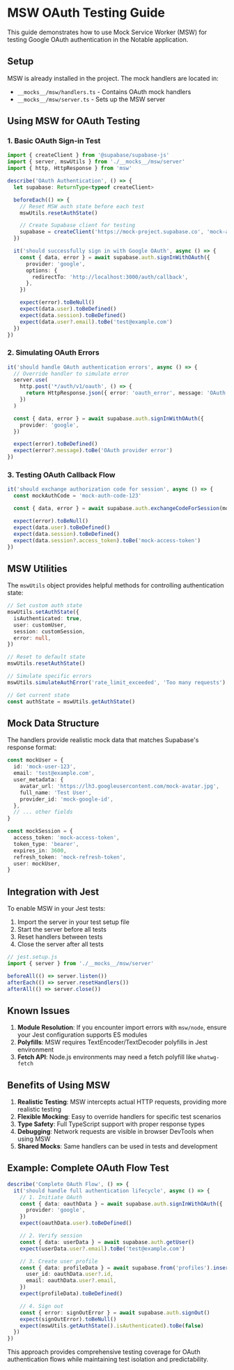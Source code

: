 # MSW OAuth Testing Guide

This guide demonstrates how to use Mock Service Worker (MSW) for testing Google OAuth authentication in the Notable
application.

## Setup

MSW is already installed in the project. The mock handlers are located in:

- `__mocks__/msw/handlers.ts` - Contains OAuth mock handlers
- `__mocks__/msw/server.ts` - Sets up the MSW server

## Using MSW for OAuth Testing

### 1. Basic OAuth Sign-in Test

```typescript
import { createClient } from '@supabase/supabase-js'
import { server, mswUtils } from './__mocks__/msw/server'
import { http, HttpResponse } from 'msw'

describe('OAuth Authentication', () => {
  let supabase: ReturnType<typeof createClient>

  beforeEach(() => {
    // Reset MSW auth state before each test
    mswUtils.resetAuthState()

    // Create Supabase client for testing
    supabase = createClient('https://mock-project.supabase.co', 'mock-anon-key')
  })

  it('should successfully sign in with Google OAuth', async () => {
    const { data, error } = await supabase.auth.signInWithOAuth({
      provider: 'google',
      options: {
        redirectTo: 'http://localhost:3000/auth/callback',
      },
    })

    expect(error).toBeNull()
    expect(data.user).toBeDefined()
    expect(data.session).toBeDefined()
    expect(data.user?.email).toBe('test@example.com')
  })
})
```

### 2. Simulating OAuth Errors

```typescript
it('should handle OAuth authentication errors', async () => {
  // Override handler to simulate error
  server.use(
    http.post('*/auth/v1/oauth', () => {
      return HttpResponse.json({ error: 'oauth_error', message: 'OAuth provider error' }, { status: 400 })
    })
  )

  const { data, error } = await supabase.auth.signInWithOAuth({
    provider: 'google',
  })

  expect(error).toBeDefined()
  expect(error?.message).toBe('OAuth provider error')
})
```

### 3. Testing OAuth Callback Flow

```typescript
it('should exchange authorization code for session', async () => {
  const mockAuthCode = 'mock-auth-code-123'

  const { data, error } = await supabase.auth.exchangeCodeForSession(mockAuthCode)

  expect(error).toBeNull()
  expect(data.user).toBeDefined()
  expect(data.session).toBeDefined()
  expect(data.session?.access_token).toBe('mock-access-token')
})
```

## MSW Utilities

The `mswUtils` object provides helpful methods for controlling authentication state:

```typescript
// Set custom auth state
mswUtils.setAuthState({
  isAuthenticated: true,
  user: customUser,
  session: customSession,
  error: null,
})

// Reset to default state
mswUtils.resetAuthState()

// Simulate specific errors
mswUtils.simulateAuthError('rate_limit_exceeded', 'Too many requests')

// Get current state
const authState = mswUtils.getAuthState()
```

## Mock Data Structure

The handlers provide realistic mock data that matches Supabase's response format:

```typescript
const mockUser = {
  id: 'mock-user-123',
  email: 'test@example.com',
  user_metadata: {
    avatar_url: 'https://lh3.googleusercontent.com/mock-avatar.jpg',
    full_name: 'Test User',
    provider_id: 'mock-google-id',
  },
  // ... other fields
}

const mockSession = {
  access_token: 'mock-access-token',
  token_type: 'bearer',
  expires_in: 3600,
  refresh_token: 'mock-refresh-token',
  user: mockUser,
}
```

## Integration with Jest

To enable MSW in your Jest tests:

1. Import the server in your test setup file
2. Start the server before all tests
3. Reset handlers between tests
4. Close the server after all tests

```javascript
// jest.setup.js
import { server } from './__mocks__/msw/server'

beforeAll(() => server.listen())
afterEach(() => server.resetHandlers())
afterAll(() => server.close())
```

## Known Issues

1. **Module Resolution**: If you encounter import errors with `msw/node`, ensure your Jest configuration supports ES
   modules
2. **Polyfills**: MSW requires TextEncoder/TextDecoder polyfills in Jest environment
3. **Fetch API**: Node.js environments may need a fetch polyfill like `whatwg-fetch`

## Benefits of Using MSW

1. **Realistic Testing**: MSW intercepts actual HTTP requests, providing more realistic testing
2. **Flexible Mocking**: Easy to override handlers for specific test scenarios
3. **Type Safety**: Full TypeScript support with proper response types
4. **Debugging**: Network requests are visible in browser DevTools when using MSW
5. **Shared Mocks**: Same handlers can be used in tests and development

## Example: Complete OAuth Flow Test

```typescript
describe('Complete OAuth Flow', () => {
  it('should handle full authentication lifecycle', async () => {
    // 1. Initiate OAuth
    const { data: oauthData } = await supabase.auth.signInWithOAuth({
      provider: 'google',
    })
    expect(oauthData.user).toBeDefined()

    // 2. Verify session
    const { data: userData } = await supabase.auth.getUser()
    expect(userData.user?.email).toBe('test@example.com')

    // 3. Create user profile
    const { data: profileData } = await supabase.from('profiles').insert({
      user_id: oauthData.user?.id,
      email: oauthData.user?.email,
    })
    expect(profileData).toBeDefined()

    // 4. Sign out
    const { error: signOutError } = await supabase.auth.signOut()
    expect(signOutError).toBeNull()
    expect(mswUtils.getAuthState().isAuthenticated).toBe(false)
  })
})
```

This approach provides comprehensive testing coverage for OAuth authentication flows while maintaining test isolation
and predictability.
